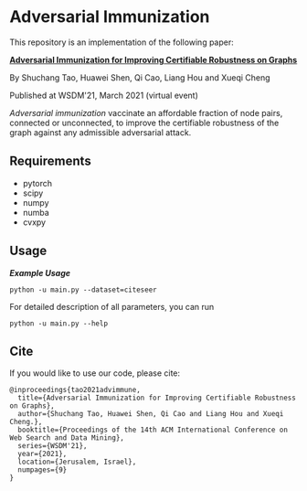 
# Adversarial Immunization
This repository is an implementation of the following paper:

**[Adversarial Immunization
for Improving Certifiable Robustness on Graphs](https://arxiv.org/abs/2007.09647)**

By Shuchang Tao, Huawei Shen, Qi Cao, Liang Hou and Xueqi Cheng

Published at WSDM'21, March 2021 (virtual event)

*Adversarial immunization* vaccinate an affordable fraction of node pairs, connected or unconnected, to improve the certifiable robustness of the graph against any admissible adversarial attack.



## Requirements

- pytorch 
- scipy
- numpy
- numba
- cvxpy





## Usage
***Example Usage***

`python -u main.py --dataset=citeseer `

For detailed description of all parameters, you can run

`python -u main.py --help`



## 



## Cite

If you would like to use our code, please cite:
```
@inproceedings{tao2021advimmune,
  title={Adversarial Immunization for Improving Certifiable Robustness on Graphs},
  author={Shuchang Tao, Huawei Shen, Qi Cao and Liang Hou and Xueqi Cheng.},
  booktitle={Proceedings of the 14th ACM International Conference on Web Search and Data Mining},
  series={WSDM'21},
  year={2021},
  location={Jerusalem, Israel},
  numpages={9}
}
```